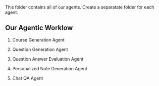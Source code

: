 This folder contains all of our agents.
Create a separatate folder for each agent.

## Our Agentic Worklow

1. Course Generation Agent

2. Question Generation Agent

3. Question Answer Evaluation Agent

4. Personalized Note Generation Agent

5. Chat QA Agent 